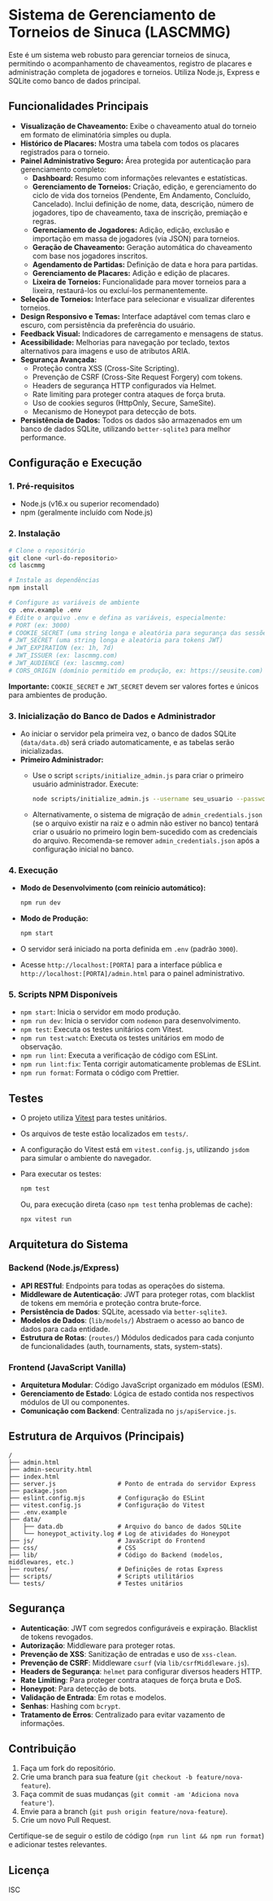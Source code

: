 # Sistema de Gerenciamento de Torneios de Sinuca (LASCMMG)

Este é um sistema web robusto para gerenciar torneios de sinuca, permitindo o acompanhamento de chaveamentos, registro de placares e administração completa de jogadores e torneios. Utiliza Node.js, Express e SQLite como banco de dados principal.

## Funcionalidades Principais

- **Visualização de Chaveamento:** Exibe o chaveamento atual do torneio em formato de eliminatória simples ou dupla.
- **Histórico de Placares:** Mostra uma tabela com todos os placares registrados para o torneio.
- **Painel Administrativo Seguro:** Área protegida por autenticação para gerenciamento completo:
  - **Dashboard:** Resumo com informações relevantes e estatísticas.
  - **Gerenciamento de Torneios:** Criação, edição, e gerenciamento do ciclo de vida dos torneios (Pendente, Em Andamento, Concluído, Cancelado). Inclui definição de nome, data, descrição, número de jogadores, tipo de chaveamento, taxa de inscrição, premiação e regras.
  - **Gerenciamento de Jogadores:** Adição, edição, exclusão e importação em massa de jogadores (via JSON) para torneios.
  - **Geração de Chaveamento:** Geração automática do chaveamento com base nos jogadores inscritos.
  - **Agendamento de Partidas:** Definição de data e hora para partidas.
  - **Gerenciamento de Placares:** Adição e edição de placares.
  - **Lixeira de Torneios:** Funcionalidade para mover torneios para a lixeira, restaurá-los ou excluí-los permanentemente.
- **Seleção de Torneios:** Interface para selecionar e visualizar diferentes torneios.
- **Design Responsivo e Temas:** Interface adaptável com temas claro e escuro, com persistência da preferência do usuário.
- **Feedback Visual:** Indicadores de carregamento e mensagens de status.
- **Acessibilidade:** Melhorias para navegação por teclado, textos alternativos para imagens e uso de atributos ARIA.
- **Segurança Avançada:**
  - Proteção contra XSS (Cross-Site Scripting).
  - Prevenção de CSRF (Cross-Site Request Forgery) com tokens.
  - Headers de segurança HTTP configurados via Helmet.
  - Rate limiting para proteger contra ataques de força bruta.
  - Uso de cookies seguros (HttpOnly, Secure, SameSite).
  - Mecanismo de Honeypot para detecção de bots.
- **Persistência de Dados:** Todos os dados são armazenados em um banco de dados SQLite, utilizando `better-sqlite3` para melhor performance.

## Configuração e Execução

### 1. Pré-requisitos

- Node.js (v16.x ou superior recomendado)
- npm (geralmente incluído com Node.js)

### 2. Instalação

```bash
# Clone o repositório
git clone <url-do-repositorio>
cd lascmmg

# Instale as dependências
npm install

# Configure as variáveis de ambiente
cp .env.example .env
# Edite o arquivo .env e defina as variáveis, especialmente:
# PORT (ex: 3000)
# COOKIE_SECRET (uma string longa e aleatória para segurança das sessões)
# JWT_SECRET (uma string longa e aleatória para tokens JWT)
# JWT_EXPIRATION (ex: 1h, 7d)
# JWT_ISSUER (ex: lascmmg.com)
# JWT_AUDIENCE (ex: lascmmg.com)
# CORS_ORIGIN (domínio permitido em produção, ex: https://seusite.com)
```

**Importante:** `COOKIE_SECRET` e `JWT_SECRET` devem ser valores fortes e únicos para ambientes de produção.

### 3. Inicialização do Banco de Dados e Administrador

- Ao iniciar o servidor pela primeira vez, o banco de dados SQLite (`data/data.db`) será criado automaticamente, e as tabelas serão inicializadas.
- **Primeiro Administrador:**
  - Use o script `scripts/initialize_admin.js` para criar o primeiro usuário administrador. Execute:

    ```bash
    node scripts/initialize_admin.js --username seu_usuario --password sua_senha_forte
    ```

  - Alternativamente, o sistema de migração de `admin_credentials.json` (se o arquivo existir na raiz e o admin não estiver no banco) tentará criar o usuário no primeiro login bem-sucedido com as credenciais do arquivo. Recomenda-se remover `admin_credentials.json` após a configuração inicial no banco.

### 4. Execução

- **Modo de Desenvolvimento (com reinício automático):**

  ```bash
  npm run dev
  ```

- **Modo de Produção:**

  ```bash
  npm start
  ```

- O servidor será iniciado na porta definida em `.env` (padrão `3000`).
- Acesse `http://localhost:[PORTA]` para a interface pública e `http://localhost:[PORTA]/admin.html` para o painel administrativo.

### 5. Scripts NPM Disponíveis

- `npm start`: Inicia o servidor em modo produção.
- `npm run dev`: Inicia o servidor com `nodemon` para desenvolvimento.
- `npm test`: Executa os testes unitários com Vitest.
- `npm run test:watch`: Executa os testes unitários em modo de observação.
- `npm run lint`: Executa a verificação de código com ESLint.
- `npm run lint:fix`: Tenta corrigir automaticamente problemas de ESLint.
- `npm run format`: Formata o código com Prettier.

## Testes

- O projeto utiliza [Vitest](https://vitest.dev/) para testes unitários.
- Os arquivos de teste estão localizados em `tests/`.
- A configuração do Vitest está em `vitest.config.js`, utilizando `jsdom` para simular o ambiente do navegador.
- Para executar os testes:

  ```bash
  npm test
  ```

  Ou, para execução direta (caso `npm test` tenha problemas de cache):

  ```bash
  npx vitest run
  ```

## Arquitetura do Sistema

### Backend (Node.js/Express)

- **API RESTful**: Endpoints para todas as operações do sistema.
- **Middleware de Autenticação**: JWT para proteger rotas, com blacklist de tokens em memória e proteção contra brute-force.
- **Persistência de Dados**: SQLite, acessado via `better-sqlite3`.
- **Modelos de Dados**: (`lib/models/`) Abstraem o acesso ao banco de dados para cada entidade.
- **Estrutura de Rotas**: (`routes/`) Módulos dedicados para cada conjunto de funcionalidades (auth, tournaments, stats, system-stats).

### Frontend (JavaScript Vanilla)

- **Arquitetura Modular**: Código JavaScript organizado em módulos (ESM).
- **Gerenciamento de Estado**: Lógica de estado contida nos respectivos módulos de UI ou componentes.
- **Comunicação com Backend**: Centralizada no `js/apiService.js`.

## Estrutura de Arquivos (Principais)

```
/
├── admin.html
├── admin-security.html
├── index.html
├── server.js                 # Ponto de entrada do servidor Express
├── package.json
├── eslint.config.mjs         # Configuração do ESLint
├── vitest.config.js          # Configuração do Vitest
├── .env.example
├── data/
│   ├── data.db               # Arquivo do banco de dados SQLite
│   └── honeypot_activity.log # Log de atividades do Honeypot
├── js/                       # JavaScript do Frontend
├── css/                      # CSS
├── lib/                      # Código do Backend (modelos, middlewares, etc.)
├── routes/                   # Definições de rotas Express
├── scripts/                  # Scripts utilitários
└── tests/                    # Testes unitários
```

## Segurança

- **Autenticação**: JWT com segredos configuráveis e expiração. Blacklist de tokens revogados.
- **Autorização**: Middleware para proteger rotas.
- **Prevenção de XSS**: Sanitização de entradas e uso de `xss-clean`.
- **Prevenção de CSRF**: Middleware `csurf` (via `lib/csrfMiddleware.js`).
- **Headers de Segurança**: `helmet` para configurar diversos headers HTTP.
- **Rate Limiting**: Para proteger contra ataques de força bruta e DoS.
- **Honeypot**: Para detecção de bots.
- **Validação de Entrada**: Em rotas e modelos.
- **Senhas**: Hashing com `bcrypt`.
- **Tratamento de Erros**: Centralizado para evitar vazamento de informações.

## Contribuição

1. Faça um fork do repositório.
2. Crie uma branch para sua feature (`git checkout -b feature/nova-feature`).
3. Faça commit de suas mudanças (`git commit -am 'Adiciona nova feature'`).
4. Envie para a branch (`git push origin feature/nova-feature`).
5. Crie um novo Pull Request.

Certifique-se de seguir o estilo de código (`npm run lint && npm run format`) e adicionar testes relevantes.

## Licença

ISC
